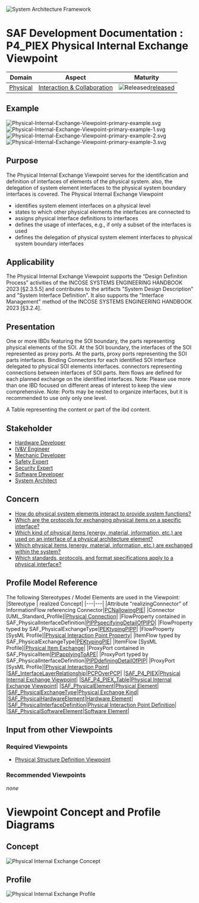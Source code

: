 ![System Architecture Framework](../../diagrams/Banner_SAF.png)
# SAF Development Documentation : **P4_PIEX** Physical Internal Exchange Viewpoint
|**Domain**|**Aspect**|**Maturity**|
| --- | --- | --- |
|[Physical](../../domains.md#Domain-Physical)|[Interaction & Collaboration](../../aspects.md#Aspect-Interaction-&-Collaboration)|![Released](../../diagrams/Symbol_confirmed.png )[released](../../using-saf/maturity.md#released)|
## Example
![Physical-Internal-Exchange-Viewpoint-primary-example.svg](../../diagrams/vp-examples/Physical-Internal-Exchange-Viewpoint-primary-example.svg)
![Physical-Internal-Exchange-Viewpoint-primary-example-1.svg](../../diagrams/vp-examples/Physical-Internal-Exchange-Viewpoint-primary-example-1.svg)
![Physical-Internal-Exchange-Viewpoint-primary-example-2.svg](../../diagrams/vp-examples/Physical-Internal-Exchange-Viewpoint-primary-example-2.svg)
![Physical-Internal-Exchange-Viewpoint-primary-example-3.svg](../../diagrams/vp-examples/Physical-Internal-Exchange-Viewpoint-primary-example-3.svg)
## Purpose
The Physical Internal Exchange Viewpoint serves for the identification and definition of interfaces of elements of the physical system. also, the delegation of system element interfaces to the physical system boundary interfaces is covered.
The Physical Internal Exchange Viewpoint
* identifies system element interfaces on a physical level
* states to which other physical elements the interfaces are connected to
* assigns physical interface definitions to interfaces
* defines the usage of interfaces, e.g., if only a subset of the interfaces is used
* defines the delegation of physical system element interfaces to physical system boundary interfaces
## Applicability
The Physical Internal Exchange Viewpoint supports the “Design Definition Process” activities of the INCOSE SYSTEMS ENGINEERING HANDBOOK 2023 [§2.3.5.5] and contributes to the artifacts "System Design Description" and "System Interface Definition". It also supports the "Interface Management" method of the INCOSE SYSTEMS ENGINEERING HANDBOOK 2023 [§3.2.4].
## Presentation
One or more IBDs featuring the SOI boundary, the parts representing physical elements of the SOI. At the SOI boundary, the interfaces of the SOI represented as proxy ports. At the parts, proxy ports representing the SOI parts interfaces. Binding Connectors for each identified SOI interface delegated to physical SOI elements interfaces.  connectors representing connections between interfaces of SOI parts. Item flows are defined for each planned exchange on the identified interfaces.
Note: Please use more than one IBD focused on different areas of interest to keep the view comprehensive.
Note: Ports may be nested to organize interfaces, but it is recommended to use only only one level.

A Table representing the content or part of the ibd content.

## Stakeholder
* [Hardware Developer](../../stakeholders.md#Hardware-Developer)
* [IV&V Engineer](../../stakeholders.md#IV&V-Engineer)
* [Mechanic Developer](../../stakeholders.md#Mechanic-Developer)
* [Safety Expert](../../stakeholders.md#Safety-Expert)
* [Security Expert](../../stakeholders.md#Security-Expert)
* [Software Developer](../../stakeholders.md#Software-Developer)
* [System Architect](../../stakeholders.md#System-Architect)
## Concern
* [How do physical system elements interact to provide system functions?](../../concerns.md#_2021x_2_8710274_1674576758600_423008_23078)
* [Which are the protocols for exchanging physical items on a specific interface?](../../concerns.md#_2021x_2_8710274_1674576759247_884832_23642)
* [Which kind of physical items (energy, material, information, etc.) are used on an interface of a physical architecture element?](../../concerns.md#_2021x_2_8710274_1674576758561_575110_23056)
* [Which physical items (energy, material, information, etc.) are exchanged within the system?](../../concerns.md#_2021x_2_8710274_1698410513910_480926_28625)
* [Which standards, protocols, and format specifications apply to a physical interface?](../../concerns.md#_2021x_2_8710274_1674576758891_215548_23373)
## Profile Model Reference
The following Stereotypes / Model Elements are used in the Viewpoint:
|Stereotype | realized Concept|
|---|---|
|Attribute "realizingConnector" of InformationFlow referencing Connector|[PCNallowingPIE](../concept/concepts.md#PCNallowingPIE)|
|Connector [UML_Standard_Profile]|[Physical Connection](../concept/concepts.md#Physical-Connection)|
|FlowProperty contained in SAF_PhysicalInterfaceDefinition|[PIPPspecifyingDetailOfPIPD](../concept/concepts.md#PIPPspecifyingDetailOfPIPD)|
|FlowProperty typed by SAF_PhysicalExchangeType|[PEKtypingPIPP](../concept/concepts.md#PEKtypingPIPP)|
|FlowProperty [SysML Profile]|[Physical Interaction Point Property](../concept/concepts.md#Physical-Interaction-Point-Property)|
|ItemFlow typed by SAF_PhysicalExchangeType|[PEKtypingPIE](../concept/concepts.md#PEKtypingPIE)|
|ItemFlow [SysML Profile]|[Physical Item Exchange](../concept/concepts.md#Physical-Item-Exchange)|
|ProxyPort contained in SAF_PhysicalItem|[PIPapplyingToAPE](../concept/concepts.md#PIPapplyingToAPE)|
|ProxyPort typed by SAF_PhysicalInterfaceDefinition|[PIPDdefiningDetailOfPIP](../concept/concepts.md#PIPDdefiningDetailOfPIP)|
|ProxyPort [SysML Profile]|[Physical Interaction Point](../concept/concepts.md#Physical-Interaction-Point)|
|[SAF_InterfaceLayerRelationship](../../stereotypes.md#saf_interfacelayerrelationship)|[PCPOverPCP](../concept/concepts.md#PCPOverPCP)|
|[SAF_P4_PIEX](../../stereotypes.md#saf_p4_piex)|[Physical Internal Exchange Viewpoint](../concept/concepts.md#Physical-Internal-Exchange-Viewpoint)|
|[SAF_P4_PIEX_Table](../../stereotypes.md#saf_p4_piex_table)|[Physical Internal Exchange Viewpoint](../concept/concepts.md#Physical-Internal-Exchange-Viewpoint)|
|[SAF_PhysicalElement](../../stereotypes.md#saf_physicalelement)|[Physical Element](../concept/concepts.md#Physical-Element)|
|[SAF_PhysicalExchangeType](../../stereotypes.md#saf_physicalexchangetype)|[Physical Exchange Kind](../concept/concepts.md#Physical-Exchange-Kind)|
|[SAF_PhysicalHardwareElement](../../stereotypes.md#saf_physicalhardwareelement)|[Hardware Element](../concept/concepts.md#Hardware-Element)|
|[SAF_PhysicalInterfaceDefinition](../../stereotypes.md#saf_physicalinterfacedefinition)|[Physical Interaction Point Definition](../concept/concepts.md#Physical-Interaction-Point-Definition)|
|[SAF_PhysicalSoftwareElement](../../stereotypes.md#saf_physicalsoftwareelement)|[Software Element](../concept/concepts.md#Software-Element)|
## Input from other Viewpoints
### Required Viewpoints
* [Physical Structure Definition Viewpoint](Physical-Structure-Definition-Viewpoint.md)
### Recommended Viewpoints
*none*
# Viewpoint Concept and Profile Diagrams
## Concept
![Physical Internal Exchange Concept](diagrams/Physical-Internal-Exchange-Concept.svg)
## Profile
![Physical Internal Exchange Profile](diagrams/Physical-Internal-Exchange-Profile.svg)
